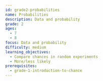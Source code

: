 ```yaml
---
id: grade2-probabilities
name: Probabilities
description: Data and probability
grade: 2
ages:
  - 7
  - 8
focus: Data and probability
difficulty: medium
learning_objectives:
  - Compare chances in random experiments
  - More/less likely
prerequisites:
  - grade-1-introduction-to-chance
---
```

